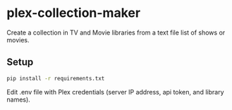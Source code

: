 # plex-collection-maker

Create a collection in TV and Movie libraries from a text file list of shows or movies.

## Setup

```bash
pip install -r requirements.txt
```

Edit .env file with Plex credentials (server IP address, api token, and library names).
